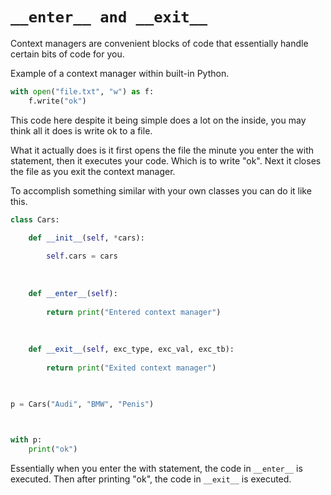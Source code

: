 # `__enter__ and __exit__`

Context managers are convenient blocks of code that essentially handle certain bits of code for you. 

Example of a context manager within built-in Python.

```python
with open("file.txt", "w") as f:
	f.write("ok")
```

This code here despite it being simple does a lot on the inside, you may think all it does is write ok to a file.

What it actually does is it first opens the file the minute you enter the with statement, then it executes your code. Which is to write "ok". Next it closes the file as you exit the context manager.

To accomplish something similar with your own classes you can do it like this.

```python
class Cars:

	def __init__(self, *cars):
	
		self.cars = cars
	
	  
	
	def __enter__(self):
	
		return print("Entered context manager")
	
	  
	
	def __exit__(self, exc_type, exc_val, exc_tb):
		
		return print("Exited context manager")

  

p = Cars("Audi", "BMW", "Penis")

  

with p:
	print("ok")
```

Essentially when you enter the with statement, the code in `__enter__` is executed. Then after printing "ok", the code in `__exit__` is executed.